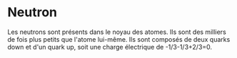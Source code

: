 # Neutron

Les neutrons sont présents dans le noyau des atomes. Ils sont des milliers de
fois plus petits que l'atome lui-même. Ils sont composés de deux quarks down et
d'un quark up, soit une charge électrique de -1/3-1/3+2/3=0.
